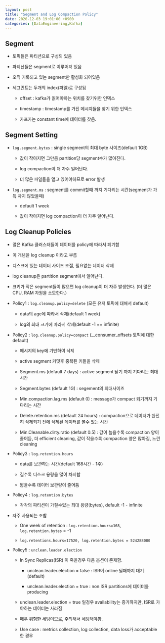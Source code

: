 ```yaml
---
layout: post
title: "Segment and Log Compaction Policy"
date: 2020-12-03 19:01:00 +0900
categories: [DataEngineering,Kafka]
---
```


## Segment

- 토픽들은 파티션으로 구성되 있음

- 파티션들은 segment로 이루어져 있음

- 오직 기록되고 있는 segment만 활성화 되어있음

- 세그먼트는 두개의 index(파일)로 구성됨

    - offset : kafka가 읽어야하는 위치를 찾기위한 인덱스

    - timestamp : timestamp를 가진 메시지들을 찾기 위한 인덱스

    - 카프카는 constant time에 데이터를 찾음.

## Segment Setting

- ```log.segment.bytes``` : single segment의 최대 byte 사이즈(default 1GB)

    - 값이 작아지면 그만큼 partition당 segment수가 많아진다.

    - log compaction이 더 자주 일어난다.

    - 더 많은 파일들을 열고 있어야하므로 error 발생 

- ```log.segment.ms``` : segment를 commit할때 까지 기다리는 시간(segment가 가득 차지 않았을때)

    - default 1 week

    - 값이 작아지면 log compaction이 더 자주 일어난다.


## Log Cleanup Policies

- 많은 Kafka 클러스터들이 데이터를 policy에 따라서 폐기함

- 이 개념을 log cleanup 이라고 부름

- 디스크에 있는 데이터 사이즈 조절, 필요없는 데이터 삭제

- log cleanup은 partition segment에서 일어난다.

- 크키가 작은 segment들이 많으면 log cleanup이 더 자주 발생한다. (더 많은 CPU, RAM 자원을 소모한다.)

- Policy1 : ```log.cleanup.policy=delete``` (모든 유저 토픽에 대해서 default)

    - data의 age에 따라서 삭제(default 1 week)

    - log의 최대 크기에 따라서 삭제(default  -1 == infinite)

- Policy2 : ```log.cleanup.policy=compact``` (__consumer_offsets 토픽에 대한 default)

    - 메시지의 key에 기반하여 삭제

    - active segment 커밋후 중복된 키들을 삭제

    - Segment.ms (default 7 days) : active segment 닫기 까지 기다리는 최대시간

    - Segment.bytes (default 1G) : segement의 최대사이즈

    - Min.compaction.lag.ms (default 0) : message가 compact 되기까지 기다리는 시간

    - Delete.retention.ms (default 24 hours) : compaction으로 데이터가 완전히 삭제되기 전에 삭제된 데이터를 볼수 있는 시간

    - Min.Cleanable.dirty.ratio (default 0.5) : 값이 높을수록 compaction 양이 줄어듬, 더 efficient cleaning, 값이 작을수록 compaction 양은 많아짐, 느린 cleaning

- Policy3 : ```log.retention.hours```

    - data를 보관하는 시간(default 168시간 - 1주)

    - 길수록 디스크 용량을 많이 차지함

    - 짧을수록 데이터 보관량이 줄어듬

- Policy4 : ```log.retention.bytes```

    - 각각의 파티션이 가질수있는 최대 용량(bytes), default -1 - infinite

-  자주 사용되는 조합

    - One week of retention :
    ```log.retention.hours=168```, ```log.retention.bytes``` = -1

    - ```log.retentions.hours=17520, log.retention.bytes = 524288000```

- Policy5 : ```unclean.leader.election```

    - In Sync Replicas(ISR) 이 죽을경우 다음 옵션이 존재함.

        - unclean.leader.election = false : ISR이 online 될때까지 대기 (default)

        - unclean.leader.election = true : non ISR partitions에 데이터를 producing

    - unclean.leader.election = true 일경우 availability는 증가하지만, ISR로 가야하는 데이터는 사라짐

    - 매우 위험한 세팅이므로, 주의해서 세팅해야함.

    - Use case : metrics collection, log collection, data loss가 acceptable한 경우